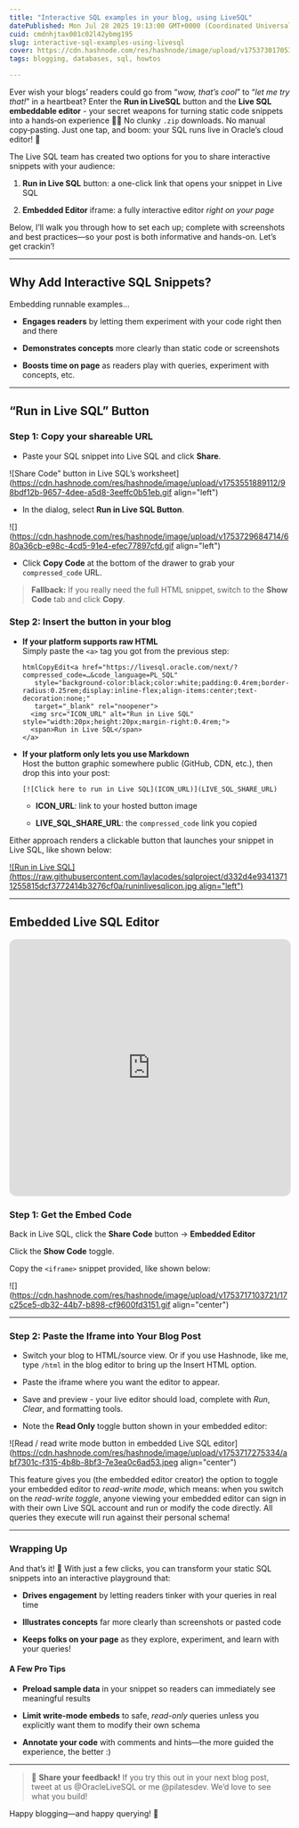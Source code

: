 ```yaml
---
title: "Interactive SQL examples in your blog, using LiveSQL"
datePublished: Mon Jul 28 2025 19:13:00 GMT+0000 (Coordinated Universal Time)
cuid: cmdnhjtax001c02l42ybmg195
slug: interactive-sql-examples-using-livesql
cover: https://cdn.hashnode.com/res/hashnode/image/upload/v1753730170534/4f4ef534-b9ef-4167-9884-5e6a95aba7c2.jpeg
tags: blogging, databases, sql, howtos

---
```


Ever wish your blogs’ readers could go from “*wow, that’s cool*” to “*let me try that!*” in a heartbeat? Enter the **Run in LiveSQL** button and the **Live SQL embeddable editor** - your secret weapons for turning static code snippets into a hands‑on experience 🤙🏽 No clunky `.zip` downloads. No manual copy‑pasting. Just one tap, and boom: your SQL runs live in Oracle’s cloud editor! 🤗

The Live SQL team has created two options for you to share interactive snippets with your audience:

1. **Run in Live SQL** button: a one-click link that opens your snippet in Live SQL
    
2. **Embedded Editor** iframe: a fully interactive editor *right on your page*
    

Below, I’ll walk you through how to set each up; complete with screenshots and best practices—so your post is both informative and hands-on. Let’s get crackin’!

---

## Why Add Interactive SQL Snippets?

Embedding runnable examples…

* **Engages readers** by letting them experiment with your code right then and there
    
* **Demonstrates concepts** more clearly than static code or screenshots
    
* **Boosts time on page** as readers play with queries, experiment with concepts, etc.
    

---

## “Run in Live SQL” Button

### **Step 1: Copy your shareable URL**

* Paste your SQL snippet into Live SQL and click **Share**.
    

![Share Code” button in Live SQL’s worksheet](https://cdn.hashnode.com/res/hashnode/image/upload/v1753551889112/98bdf12b-9657-4dee-a5d8-3eeffc0b51eb.gif align="left")

* In the dialog, select **Run in Live SQL Button**.
    

![](https://cdn.hashnode.com/res/hashnode/image/upload/v1753729684714/680a36cb-e98c-4cd5-91e4-efec77897cfd.gif align="left")

* Click **Copy Code** at the bottom of the drawer to grab your `compressed_code` URL.
    

> **Fallback:** If you really need the full HTML snippet, switch to the **Show Code** tab and click **Copy**.

### **Step 2: Insert the button in your blog**

* **If your platform supports raw HTML**  
    Simply paste the `<a>` tag you got from the previous step:
    
    ```plaintext
    htmlCopyEdit<a href="https://livesql.oracle.com/next/?compressed_code=…&code_language=PL_SQL"
       style="background-color:black;color:white;padding:0.4rem;border-radius:0.25rem;display:inline-flex;align-items:center;text-decoration:none;"
       target="_blank" rel="noopener">
      <img src="ICON_URL" alt="Run in Live SQL" style="width:20px;height:20px;margin-right:0.4rem;">
      <span>Run in Live SQL</span>
    </a>
    ```
    
* **If your platform only lets you use Markdown**  
    Host the button graphic somewhere public (GitHub, CDN, etc.), then drop this into your post:
    
    ```plaintext
    [![Click here to run in Live SQL](ICON_URL)](LIVE_SQL_SHARE_URL)
    ```
    
    * **ICON\_URL**: link to your hosted button image
        
    * **LIVE\_SQL\_SHARE\_URL**: the `compressed_code` link you copied
        

Either approach renders a clickable button that launches your snippet in Live SQL, like shown below:

[![Run in Live SQL](https://raw.githubusercontent.com/laylacodes/sqlproject/d332d4e93413711255815dcf3772414b3276cf0a/runinlivesqlicon.jpg align="left")](https://livesql.oracle.com/next/?compressed_code=%E2%80%A6)

---

## Embedded Live SQL Editor

<iframe id="live-sql-embedded" src="https://livesql.oracle.com/next/embedded/?layout=vertical&compressed_code=H4sIAAAAAAAAE03KoQrDMBAGYJ%252Bn%252BF02WMyYapkIyZUUkh7kzkSFQufquom9fW0%252F%252FfmsVCEkMvMCIcWSpUev1CeuxSvesK215kpxMdrRCGUKCuUekq%252B3439s6%252FfzuC6k9HwNZR5E7N0AU%252BWC7bfuo3GOOJz3Hq2ddQAAAA%253D%253D&code_language=PL_SQL&code_format=false" height="460px" width="100%" style="width:100%;border:1px solid #e0e0e0;border-radius:12px;overflow:hidden">Live SQL Embedded Playground</iframe>

### Step 1: Get the Embed Code

Back in Live SQL, click the **Share Code** button → **Embedded Editor**

Click the **Show Code** toggle.

Copy the `<iframe>` snippet provided, like shown below:

![](https://cdn.hashnode.com/res/hashnode/image/upload/v1753717103721/17c25ce5-db32-44b7-b898-cf9600fd3151.gif align="center")

---

### Step 2: Paste the Iframe into Your Blog Post

* Switch your blog to HTML/source view. Or if you use Hashnode, like me, type `/html` in the blog editor to bring up the Insert HTML option.
    
* Paste the iframe where you want the editor to appear.
    
* Save and preview - your live editor should load, complete with *Run*, *Clear*, and formatting tools.
    
* Note the **Read Only** toggle button shown in your embedded editor:
    

![Read / read write mode button in embedded Live SQL editor](https://cdn.hashnode.com/res/hashnode/image/upload/v1753717275334/abf7301c-f315-4b8b-8bf3-7e3ea0c6ad53.jpeg align="center")

This feature gives you (the embedded editor creator) the option to toggle your embedded editor to *read-write mode*, which means: when you switch on the *read-write toggle*, anyone viewing your embedded editor can sign in with their own Live SQL account and run or modify the code directly. All queries they execute will run against their personal schema!

---

### Wrapping Up

And that’s it! 🎉 With just a few clicks, you can transform your static SQL snippets into an interactive playground that:

* **Drives engagement** by letting readers tinker with your queries in real time
    
* **Illustrates concepts** far more clearly than screenshots or pasted code
    
* **Keeps folks on your page** as they explore, experiment, and learn with your queries!
    

#### A Few Pro Tips

* **Preload sample data** in your snippet so readers can immediately see meaningful results
    
* **Limit write-mode embeds** to safe, *read-only* queries unless you explicitly want them to modify their own schema
    
* **Annotate your code** with comments and hints—the more guided the experience, the better :)
    

---

> 🔗 **Share your feedback!** If you try this out in your next blog post, tweet at us @OracleLiveSQL or me @pilatesdev. We’d love to see what you build!

Happy blogging—and happy querying! 🚀